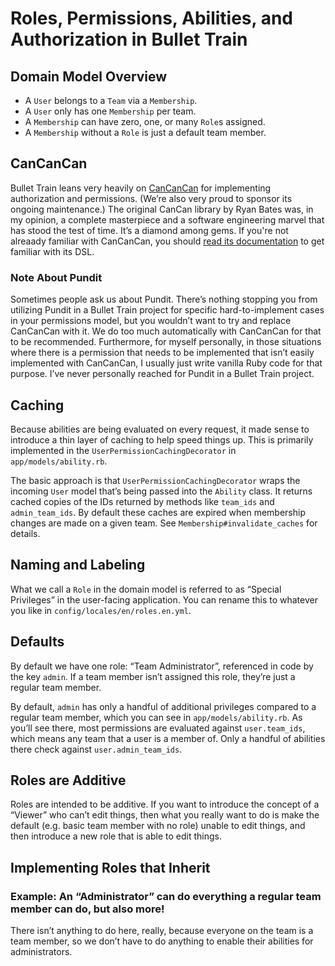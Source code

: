 # Roles, Permissions, Abilities, and Authorization in Bullet Train

## Domain Model Overview

- A `User` belongs to a `Team` via a `Membership`.
- A `User` only has one `Membership` per team.
- A `Membership` can have zero, one, or many `Role`s assigned.
- A `Membership` without a `Role` is just a default team member.

## CanCanCan
Bullet Train leans very heavily on [CanCanCan](https://github.com/CanCanCommunity/cancancan) for implementing authorization and permissions. (We’re also very proud to sponsor its ongoing maintenance.) The original CanCan library by Ryan Bates was, in my opinion, a complete masterpiece and a software engineering marvel that has stood the test of time. It’s a diamond among gems. If you're not alreaady familiar with CanCanCan, you should [read its documentation](https://github.com/CanCanCommunity/cancancan) to get familiar with its DSL.

### Note About Pundit
Sometimes people ask us about Pundit. There’s nothing stopping you from utilizing Pundit in a Bullet Train project for specific hard-to-implement cases in your permissions model, but you wouldn’t want to try and replace CanCanCan with it. We do too much automatically with CanCanCan for that to be recommended. Furthermore, for myself personally, in those situations where there is a permission that needs to be implemented that isn’t easily implemented with CanCanCan, I usually just write vanilla Ruby code for that purpose. I’ve never personally reached for Pundit in a Bullet Train project.

## Caching
Because abilities are being evaluated on every request, it made sense to introduce a thin layer of caching to help speed things up. This is primarily implemented in the `UserPermissionCachingDecorator` in `app/models/ability.rb`.

The basic approach is that `UserPermissionCachingDecorator` wraps the incoming `User` model that’s being passed into the `Ability` class. It returns cached copies of the IDs returned by methods like `team_ids` and `admin_team_ids`. By default these caches are expired when membership changes are made on a given team. See `Membership#invalidate_caches` for details.

## Naming and Labeling
What we call a `Role` in the domain model is referred to as “Special Privileges” in the user-facing application. You can rename this to whatever you like in `config/locales/en/roles.en.yml`.

## Defaults
By default we have one role: “Team Administrator”, referenced in code by the key `admin`. If a team member isn’t assigned this role, they’re just a regular team member.

By default, `admin` has only a handful of additional privileges compared to a regular team member, which you can see in `app/models/ability.rb`. As you’ll see there, most permissions are evaluated against `user.team_ids`, which means any team that a user is a member of. Only a handful of abilities there check against `user.admin_team_ids`.

## Roles are Additive
Roles are intended to be additive. If you want to introduce the concept of a “Viewer” who can’t edit things, then what you really want to do is make the default (e.g. basic team member with no role) unable to edit things, and then introduce a new role that is able to edit things.

## Implementing Roles that Inherit

### Example: An “Administrator” can do everything a regular team member can do, but also more!
There isn’t anything to do here, really, because everyone on the team is a team member, so we don’t have to do anything to enable their abilities for administrators.
